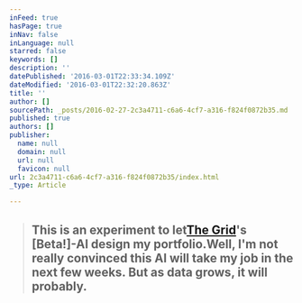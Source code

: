 ```yaml
---
inFeed: true
hasPage: true
inNav: false
inLanguage: null
starred: false
keywords: []
description: ''
datePublished: '2016-03-01T22:33:34.109Z'
dateModified: '2016-03-01T22:32:20.863Z'
title: ''
author: []
sourcePath: _posts/2016-02-27-2c3a4711-c6a6-4cf7-a316-f824f0872b35.md
published: true
authors: []
publisher:
  name: null
  domain: null
  url: null
  favicon: null
url: 2c3a4711-c6a6-4cf7-a316-f824f0872b35/index.html
_type: Article

---
```

> ## This is an experiment to let[The Grid][0]'s \[Beta!\]-AI design my portfolio.Well, I'm not really convinced this AI will take my job in the next few weeks. But as data grows, it will probably. 



[0]: http://thegrid.io/